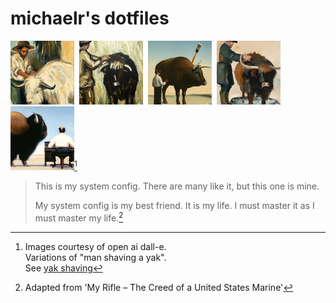 # michaelr's dotfiles

<img src="imgs/dalle-yak-shave1-small.png" alt="man shaving yak 1">&nbsp;
<img src="imgs/dalle-yak-shave2-small.png" alt="man shaving yak 2">&nbsp;
<img src="imgs/dalle-yak-shave3-small.png" alt="man shaving yak 3">&nbsp;
<img src="imgs/dalle-yak-shave4-small.png" alt="man shaving yak 4">&nbsp;
<img src="imgs/dalle-yak-shave5-small.png" alt="man shaving yak 5">[^yakshaving]

[^yakshaving]: Images courtesy of open ai dall-e.  
Variations of "man shaving a yak".  
See [yak shaving](https://joi.ito.com/weblog/2005/03/05/yak-shaving.html)

> This is my system config. There are many like it, but this one is mine.
>
> My system config is my best friend. It is my life. I must master it as I must
> master my life.[^riflecreed]


[^riflecreed]: Adapted from 'My Rifle – The Creed of a United States Marine'


